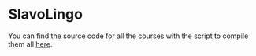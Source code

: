 # SlavoLingo

You can find the source code for all the courses with the script to compile them all [here](https://github.com/ginschel/slavo_lingo_src).
